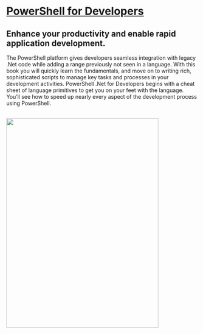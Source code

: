 <a href="http://shop.oreilly.com/product/0636920024491.do">PowerShell for Developers</a>
========================================================================================

<h2>Enhance your productivity and enable rapid application development.</h2><p>
The PowerShell platform gives developers seamless integration with legacy .Net code while adding a range previously not seen in a language. With this book you will quickly learn the fundamentals, and move on to writing rich, sophisticated scripts to manage key tasks and processes in your development activities. PowerShell .Net for Developers begins with a cheat sheet of language primitives to get you on your feet with the language. You’ll see how to speed up nearly every aspect of the development process using PowerShell.
<br><br><p><a href="http://shop.oreilly.com/product/0636920024491.do"><img height="550" width="400"  src="http://dougfinke.com/images/PowerShellForDevelopers.png"></a>
